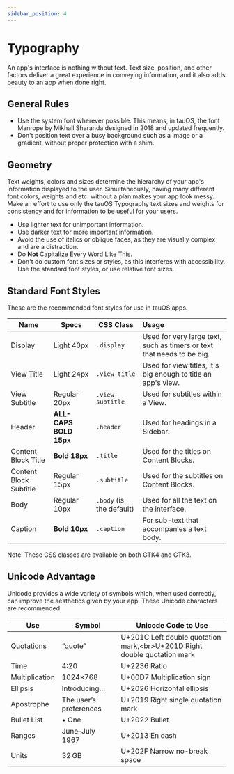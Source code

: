 ```yaml
---
sidebar_position: 4
---
```


# Typography

An app's interface is nothing without text. Text size, position, and other factors deliver a great experience in conveying information, and it also adds beauty to an app when done right.

## General Rules

- Use the system font wherever possible. This means, in tauOS, the font Manrope by Mikhail Sharanda designed in 2018 and updated frequently.
- Don't position text over a busy background such as a image or a gradient, without proper protection with a shim.

## Geometry

Text weights, colors and sizes determine the hierarchy of your app's information displayed to the user. Simultaneously, having many different font colors, weights and etc. without a plan makes your app look messy. Make an effort to use only the tauOS Typography text sizes and weights for consistency and for information to be useful for your users.

- Use lighter text for unimportant information.
- Use darker text for more important information.
- Avoid the use of italics or oblique faces, as they are visually complex and are a distraction.
- Do **Not** Capitalize Every Word Like This.
- Don't do custom font sizes or styles, as this interferes with accessibility. Use the standard font styles, or use relative font sizes.

## Standard Font Styles

These are the recommended font styles for use in tauOS apps.

|Name|Specs|CSS Class|Usage|
|---|---|---|:---|
|Display|Light 40px|`.display`|Used for very large text, such as timers or text that needs to be big.|
|View Title|Light 24px|`.view-title`|Used for view titles, it's big enough to title an app's view.|
|View Subtitle|Regular 20px|`.view-subtitle`|Used for subtitles within a View.|
|Header|**ALL-CAPS BOLD 15px**|`.header`|Used for headings in a Sidebar.|
|Content Block Title|**Bold 18px**|`.title`|Used for the titles on Content Blocks.|
|Content Block Subtitle|Regular 15px|`.subtitle`|Used for the subtitles on Content Blocks.|
|Body|Regular 10px|`.body` (is the default)|Used for all the text on the interface.|
|Caption|**Bold 10px**|`.caption`|For sub-text that accompanies a text body.|

Note: These CSS classes are available on both GTK4 and GTK3.

## Unicode Advantage

Unicode provides a wide variety of symbols which, when used correctly, can improve the aesthetics given by your app. These Unicode characters are recommended:

|Use|Symbol|Unicode Code to Use|
|---|---|---|
|Quotations|“quote”|U+201C Left double quotation mark,<br\>U+201D Right double quotation mark|
|Time|4∶20|U+2236 Ratio|
|Multiplication|1024×768|U+00D7 Multiplication sign|
|Ellipsis|Introducing…|U+2026 Horizontal ellipsis|
|Apostrophe|The user’s preferences|U+2019 Right single quotation mark|
|Bullet List|• One|U+2022 Bullet|
|Ranges|June–July 1967|U+2013 En dash|
|Units|32 GB|U+202F Narrow no-break space|
